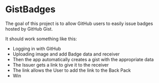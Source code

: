 # GistBadges

The goal of this project is to allow GitHub users to easily issue badges hosted
by GitHub Gist. 

It should work something like this:
* Logging in with GitHub
* Uploading image and add Badge data and receiver
* Then the app automatically creates a gist with the appropriate data
* The Issuer gets a link to give it to the receiver
* The link allows the User to add the link to the Back Pack
* Win